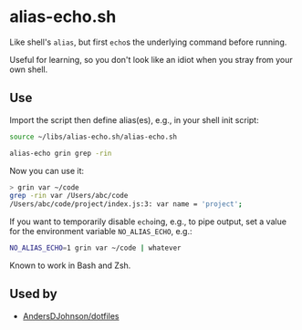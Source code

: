 # alias-echo.sh

Like shell's `alias`, but first `echo`s the underlying command before running.

Useful for learning, so you don't look like an idiot when you stray from your own shell.

## Use

Import the script then define alias(es), e.g., in your shell init script:

```sh
source ~/libs/alias-echo.sh/alias-echo.sh

alias-echo grin grep -rin
```

Now you can use it:
```sh
> grin var ~/code
grep -rin var /Users/abc/code
/Users/abc/code/project/index.js:3: var name = 'project';
```

If you want to temporarily disable `echo`ing, e.g., to pipe output, set a value for the environment variable
`NO_ALIAS_ECHO`, e.g.:

```sh
NO_ALIAS_ECHO=1 grin var ~/code | whatever
```

Known to work in Bash and Zsh.

## Used by

* [AndersDJohnson/dotfiles](https://github.com/AndersDJohnson/dotfiles)
